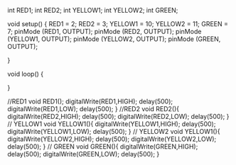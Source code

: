   int  RED1;
  int  RED2;
  int  YELLOW1;
  int  YELLOW2;
  int GREEN;

void setup() {
    RED1 = 2;
    RED2 = 3;
    YELLOW1 = 10;
    YELLOW2 = 11;
    GREEN = 7;
  pinMode (RED1, OUTPUT);
  pinMode (RED2, OUTPUT);
  pinMode (YELLOW1, OUTPUT);
  pinMode (YELLOW2, OUTPUT);
  pinMode (GREEN, OUTPUT);
  
}

void loop() {

}

//RED1
  void RED1();
  digitalWrite(RED1,HIGH);
  delay(500);
  digitalWrite(RED1,LOW);
  delay(500);
  }
//RED2
  void RED2(){
  digitalWrite(RED2,HIGH);
  delay(500);
  digitalWrite(RED2,LOW);
  delay(500);
  }
//  YELLOW1
  void YELLOW1(){
  digitalWrite(YELLOW1,HIGH);
  delay(500);
  digitalWrite(YELLOW1,LOW);
  delay(500);
  }
//  YELLOW2
  void YELLOW1(){
  digitalWrite(YELLOW2,HIGH);
  delay(500);
  digitalWrite(YELLOW2,LOW);
  delay(500);
  }
//  GREEN
  void GREEN(){
  digitalWrite(GREEN,HIGH);
  delay(500);
  digitalWrite(GREEN,LOW);
  delay(500);
  }
